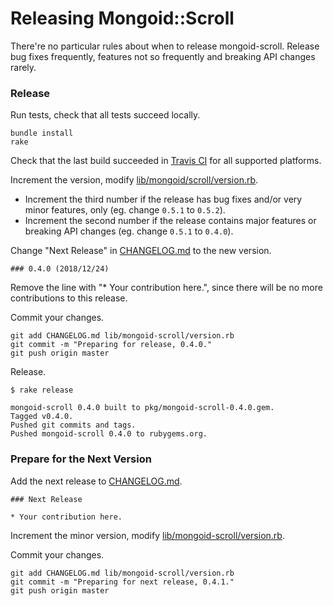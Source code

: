 Releasing Mongoid::Scroll
=========================

There're no particular rules about when to release mongoid-scroll. Release bug fixes frequently, features not so frequently and breaking API changes rarely.

### Release

Run tests, check that all tests succeed locally.

```
bundle install
rake
```

Check that the last build succeeded in [Travis CI](https://travis-ci.org/mongoid/mongoid-scroll) for all supported platforms.

Increment the version, modify [lib/mongoid/scroll/version.rb](lib/mongoid/scroll/version.rb).

*  Increment the third number if the release has bug fixes and/or very minor features, only (eg. change `0.5.1` to `0.5.2`).
*  Increment the second number if the release contains major features or breaking API changes (eg. change `0.5.1` to `0.4.0`).

Change "Next Release" in [CHANGELOG.md](CHANGELOG.md) to the new version.

```
### 0.4.0 (2018/12/24)
```

Remove the line with "* Your contribution here.", since there will be no more contributions to this release.

Commit your changes.

```
git add CHANGELOG.md lib/mongoid-scroll/version.rb
git commit -m "Preparing for release, 0.4.0."
git push origin master
```

Release.

```
$ rake release

mongoid-scroll 0.4.0 built to pkg/mongoid-scroll-0.4.0.gem.
Tagged v0.4.0.
Pushed git commits and tags.
Pushed mongoid-scroll 0.4.0 to rubygems.org.
```

### Prepare for the Next Version

Add the next release to [CHANGELOG.md](CHANGELOG.md).

```
### Next Release

* Your contribution here.
```

Increment the minor version, modify [lib/mongoid-scroll/version.rb](lib/mongoid-scroll/version.rb).

Commit your changes.

```
git add CHANGELOG.md lib/mongoid-scroll/version.rb
git commit -m "Preparing for next release, 0.4.1."
git push origin master
```
